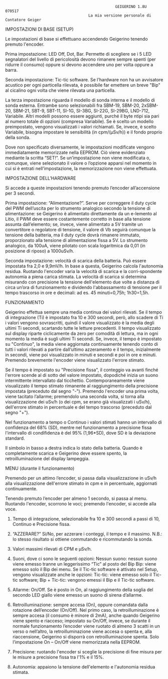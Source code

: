                                                      GEIGERINO 1.8U  070517
                                         La mia versione personale di Contatore Geiger
                                           
IMPOSTAZIONI DI BASE (SETUP)

Le impostazioni di base si effettuano accendendo Geigerino tenendo premuto l'encoder.

Prima impostazione: LED Off, Dot, Bar. Permette di scegliere se i 5 LED segnalatori del livello di pericolosità devono rimanere sempre spenti (per ridurre il consumo) oppure si devono accendere uno per volta oppure a barra.

Seconda impostazione: Tic-tic software. Se l'hardware non ha un avvisatore acustico per ogni particella rilevata, è possibile far emettere un breve "Bip" al cicalino ogni volta che viene rilevata una particella.

La terza impostazione riguarda il modello di sonda interna e il modello di sonda esterna. Entrambe sono selezionabili fra SBM-19, SBM-20, 2xSBM-20, SBM-21, SBT-9, SBT-11, SI-1G, SI-3BG, SI-22G, SI-29BG, LND-712, Variabile. Altri modelli possono essere aggiunti, purché il byte ntipi sia pari al numero totale di opzioni (compresa Variabile). Se è scelto un modello preimpostato, vengono visualizzati i valori richiamati. Se, invece, è scelto Variabile, bisogna impostare le sensibilità (in cpm/(μSv/h)) e il fondo proprio della sonda.

Dove non specificato diversamente, le impostazioni modificate vengono immediatamente memorizzate nella EEPROM. Ciò viene evidenziato mediante la scritta “SET!”. Se un’impostazione non viene modificata o, comunque, viene selezionato il valore o l’opzione apparsi nel momento in cui si è entrati nell’impostazione, la memorizzazione non viene effettuata.


IMPOSTAZIONE DELL’HARDWARE

Si accede a queste impostazioni tenendo premuto l’encoder all’accensione per 3 secondi.

Prima impostazione: “Alimentazione?”. Serve per correggere il duty cycle del PWM dell’uscita per lo strumento analogico secondo la tensione di alimentazione: se Geigerino è alimentato direttamente da un e-lemento al Litio, il PWM deve essere costantemente corretto in base alla tensione assunta dall’elemento; se, invece, viene alimentato a 5V tramite un convertitore o regolatore di tensione, il valore di Vb seguirà comunque la tensione della batteria, ma il duty cycle dovrà rimanere immutato, proporzionato alla tensione di alimentazione fissa a 5V. Lo strumento analogico, da 100uA, viene pilotato con scala logaritmica da 0,01 (in posizione di riposo) a 1000uSv/h.

Seconda impostazione: velocità di scarica della batteria. Può essere impostata fra 2,0 e 9,9mV/h. In base a questa, Geigerino calcola l'autonomia residua. Ruotando l'encoder varia la velocità di scarica e la corri-spondente autonomia a piena carica stimata. La velocità di scarica si determina misurando con precisione la tensione dell'elemento due volte a distanza di circa un’ora di funzionamento e dividendo l'abbassamento di tensione per il tempo trascorso in ore e decimali: ad es. 45 minuti=0,75h; 1h30=1,5h.



FUNZIONAMENTO

Geigerino effettua sempre una media continua dei valori rilevati. Se il tempo di integrazione (Ti) è impostato fra 10 e 300 secondi, però, allo scadere di Ti i valori vengono sovrascritti, quindi il valore visualizzato è la media degli ultimi Ti secondi, scartando tutte le letture precedenti. Il tempo visualizzato sul display riparte ciclicamente da zero per comodità di lettura, ma in ogni momento la media è sugli ultimi Ti secondi. Se, invece, il tempo è impostato su "Continuo", la media viene aggiornata continuamente tenendo conto di tutti i valori rilevati a partire dall’ultimo azzeramento e il tempo, inizialmente in secondi, viene poi visualizzato in minuti e secondi e poi in ore e minuti.
Premendo brevemente l'encoder viene visualizzato l'errore stimato.

Se il tempo è impostato su "Precisione fissa", il conteggio va avanti finché l'errore scende al di sotto del valore impostato, dopodiché inizia un suono intermittente intervallato dal ticchettio. Contemporaneamente viene visualizzato il tempo stimato rimanente al raggiungimento della precisione impostata (preceduto dal segno "-"). Premendo l'encoder una prima volta, viene tacitato l’allarme; premendolo una seconda volta, si torna alla visualizzazione dei uSv/h (o dei cpm, se erano già visualizzati i uSv/h), dell'errore stimato in percentuale e del tempo trascorso (preceduto dal segno "+").

Nel funzionamento a tempo o Continuo i valori stimati hanno un intervallo di confidenza del 68% (SD), mentre nel funzionamento a precisione fissa l'intervallo di condìfidenza è del 95% (1,96*SD), dove SD è la deviazione standard.

Il simbolo in basso a destra indica lo stato della batteria. Quando è completamente scarica e Geigerino deve essere spento, la retroilluminazione del display lampeggia.


MENU (durante il funzionamento)

Premendo per un attimo l’encoder, si passa dalla visualizzazione in uSv/h alla visualizzazione dell'errore stimato in cpm e in percentuale, aggiornati continuamente.

Tenendo premuto l’encoder per almeno 1 secondo, si passa al menu. Ruotando l'encoder, scorrono le voci; premendo l'encoder, si accede alla voce.

1. Tempo di integrazione, selezionabile fra 10 e 300 secondi a passi di 10, Continuo e Precisione fissa.

2. “AZZERARE?” Sì/No, per azzerare i conteggi, il tempo e il massimo. N.B.: lo stesso risultato si ottiene commutando e ricommutando la sonda.

3. Valori massimi rilevati di CPM e μSv/h.

4. Suoni, dove ci sono le seguenti opzioni:
    Nessun suono: nessun suono viene emesso tranne un leggerissimo “Tic” al posto del Bip
    Bip: viene emesso solo il Bip dei menu. Se il Tic-tic software è attivato nel Setup, vengono visualizzate anche le opzioni:
    Tic-tic: viene emesso solo il Tic-tic software;
    Bip + Tic-tic: vengono emessi il Bip e il Tic-tic software.

5. Allarme: On/Off. Se è posto in On, al raggiungimento della soglia del secondo LED giallo viene emesso un suono di sirena d’allarme.

6. Retroilluminazione: sempre accesa (On), oppure comandata dalla rotazione dell’encoder (On/Off). Nel primo caso, la retroilluminazione è sempre accesa (il consumo è minore di 2mA), anche quando Geigerino viene spento e riacceso; impostato su On/Off, invece, se durante il normale funzionamento l’encoder viene ruotato di almeno 3 scatti in un verso o nell’altro, la retroilluminazione viene accesa o spenta e, alla riaccensione, Geigerino si disporrà con retroilluminazione spenta. Solo l’impostazione On – On/Off viene memorizzata nella EEPROM.

7. Precisione: ruotando l'encoder si sceglie la precisione di fine misura per le misure a precisione fissa tra l'1% e il 15%.

8. Autonomia: appaiono la tensione dell'elemento e l'autonomia residua stimata.
